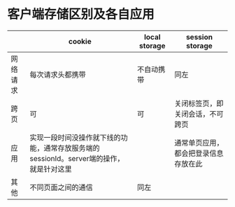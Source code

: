 # 客户端存储区别及各自应用
||cookie|local storage|session storage|
|-|-|-|-|
|网络请求|每次请求头都携带|不自动携带|同左|
|跨页|可|可|关闭标签页，即关闭会话，不可跨页|
|应用|实现一段时间没操作就下线的功能，通常存放服务端的sessionId。server端的操作，就是针对这里||通常单页应用，都会把登录信息存放在此|
|其他|不同页面之间的通信|同左||
